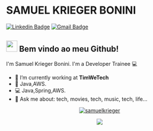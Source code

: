 # SAMUEL KRIEGER BONINI
[![Linkedin Badge](https://img.shields.io/badge/-Samuel%20Krieger-blue?style=flat-square&logo=Linkedin&logoColor=white&link=https://www.linkedin.com/in/samuel-krieger-bonini-80a169166/)](https://www.linkedin.com/in/samuel-krieger-bonini-80a169166/)
[![Gmail Badge](https://img.shields.io/badge/-samuel.kriegerb@gmail.com-c14438?style=flat-square&logo=Gmail&logoColor=white&link=mailto:samuel.kriegerb@gmail.com)](mailto:samuel.kriegerb@gmail.com)

## <img src="https://media.giphy.com/media/hvRJCLFzcasrR4ia7z/giphy.gif" width="30px"> Bem vindo ao meu Github!
I'm Samuel Krieger Bonini.
I'm a Developer Trainee :computer:

- :rocket:   I’m currently working at **TimWeTech**
- :purple_heart:   Java,AWS.
- :computer:   Java,Spring,AWS.
- 💬   Ask me about: tech, movies, tech, music, tech, life...

<p align="center"> <a href="https://github.com/ryo-ma/github-profile-trophy"><img src="https://github-profile-trophy.vercel.app/?username=samuelkrieger" alt="samuelkrieger" /></a> </p>

<p align="center"> <img src="https://github-readme-stats.vercel.app/api/top-langs/?username=samuelkrieger&show_icons=true%22%20alt=%22samuelkriegerbonini%22" /> </p>




